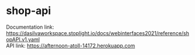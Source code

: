# shop-api

Documentation link: https://dasilvaworkspace.stoplight.io/docs/webinterfaces2021/reference/shopAPI.v1.yaml  
API link: https://afternoon-atoll-14172.herokuapp.com
